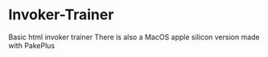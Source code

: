 # Invoker-Trainer
Basic html invoker trainer
There is also a MacOS apple silicon version made with PakePlus
